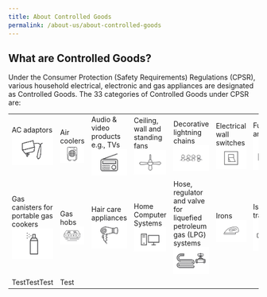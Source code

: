 ```yaml
---
title: About Controlled Goods
permalink: /about-us/about-controlled-goods
---
```

## What are Controlled Goods?
Under the Consumer Protection (Safety Requirements) Regulations (CPSR), various household electrical, electronic and gas appliances are designated as Controlled Goods. The 33 categories of Controlled Goods under CPSR are:

|                                         |                                         |                                         |                                         |                                         |                                         |                                         |
|---|---|---|---|---|---|---|
|AC adaptors<br>![ac adaptors](/images/about-us/33-categories-controlled-goods/ac-adaptors.png)|Air coolers<br>![air cooler](/images/about-us/33-categories-controlled-goods/air-cooler.png)|Audio & video products e.g., TVs<br>![audio & video products](/images/about-us/33-categories-controlled-goods/audio-video.png)|Ceiling, wall and standing fans<br>![fans](/images/about-us/33-categories-controlled-goods/fans.png)|Decorative lightning chains<br>![decorative lignting chains](/images/about-us/33-categories-controlled-goods/deco-light-chain.png)|Electrical wall switches<br>![wall switches](/images/about-us/33-categories-controlled-goods/wall-switch.png)|Fuses(≤13 amperes)<br>![fuse](/images/about-us/33-categories-controlled-goods/fuse.png)|
|Gas canisters for portable gas cookers![gas canisters](/images/about-us/33-categories-controlled-goods/gas-canister.png)|Gas hobs![gas hobs](/images/about-us/33-categories-controlled-goods/gas-cooking.png)|Hair care appliances![hair care appliances](/images/about-us/33-categories-controlled-goods/hair-care.png)|Home Computer Systems![home computer](/images/about-us/33-categories-controlled-goods/computer.png)|Hose, regulator and valve for liquefied petroleum gas (LPG) systems![components of LPG](/images/about-us/33-categories-controlled-goods/components-lpg.png)|Irons![iron](/images/about-us/33-categories-controlled-goods/iron.png)|Isolating transformers![isolating transformers](/images/about-us/33-categories-controlled-goods/transformer-downlight-fitting.png)|
| TestTestTest |     Test     |
